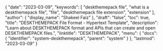 {
  "date": "2023-03-09",
  "keywords": [
    "deskthemepack file",
    "what is a deskthemepack file",
    "file",
    "deskthemepack file extension",
    "extension"
  ],
  "author": {
    "display_name": "Shakeel Faiz"
  },
  "draft": "false",
  "toc": true,
  "title": "DESKTHEMEPACK File Format - Hypertext Template",
  "description": "Learn about DESKTHEMEPACK format and APIs that can create and open DESKTHEMEPACK files.",
  "linktitle": "DESKTHEMEPACK",
  "menu": {
    "docs": {
      "identifier": "system-deskthemepack",
      "parent": "system"
    }
  },
  "lastmod": "2023-03-09"
}
